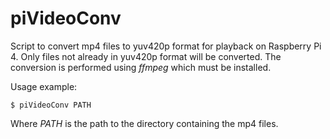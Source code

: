 # piVideoConv
Script to convert mp4 files to yuv420p format for playback on Raspberry Pi 4. Only files not already in yuv420p format will be converted. The conversion is performed using *ffmpeg* which must be installed.

Usage example:
```
$ piVideoConv PATH
```
Where *PATH* is the path to the directory containing the mp4 files.

